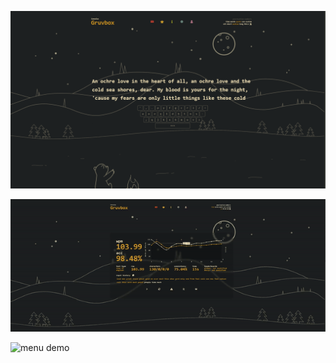 ![screenshot](demo/gruvbox_screenshot.png)

![typing demo](demo/gruvbox_typing_demo.gif)

![menu demo](demo/gruvbox_menu_demo.gif)
